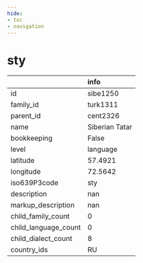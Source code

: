 ```yaml
---
hide:
- toc
- navigation
---
```

# sty
|                      | info           |
|:---------------------|:---------------|
| id                   | sibe1250       |
| family_id            | turk1311       |
| parent_id            | cent2326       |
| name                 | Siberian Tatar |
| bookkeeping          | False          |
| level                | language       |
| latitude             | 57.4921        |
| longitude            | 72.5642        |
| iso639P3code         | sty            |
| description          | nan            |
| markup_description   | nan            |
| child_family_count   | 0              |
| child_language_count | 0              |
| child_dialect_count  | 8              |
| country_ids          | RU             |